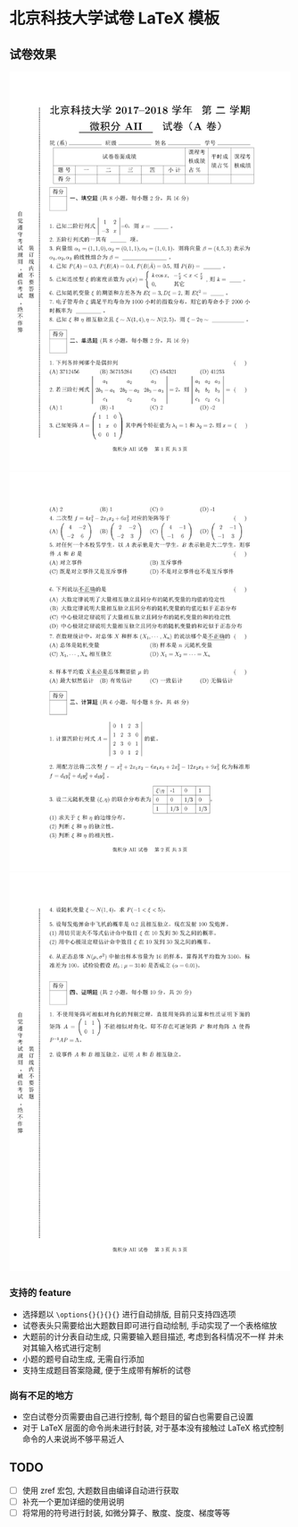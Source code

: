 # 北京科技大学试卷 LaTeX 模板

## 试卷效果
![](USTBExam-demo_页面_1.png)
![](USTBExam-demo_页面_2.png)
![](USTBExam-demo_页面_3.png)

### 支持的 feature

- 选择题以 `\options{}{}{}{}` 进行自动排版, 目前只支持四选项
- 试卷表头只需要给出大题数目即可进行自动绘制, 手动实现了一个表格缩放
- 大题前的计分表自动生成, 只需要输入题目描述, 考虑到各科情况不一样 并未对其输入格式进行定制
- 小题的题号自动生成, 无需自行添加
- 支持生成题目答案隐藏, 便于生成带有解析的试卷

### 尚有不足的地方

- 空白试卷分页需要由自己进行控制, 每个题目的留白也需要自己设置
- 对于 LaTeX 层面的命令尚未进行封装, 对于基本没有接触过 LaTeX 格式控制命令的人来说尚不够平易近人

## TODO

- [ ] 使用 zref 宏包, 大题数目由编译自动进行获取
- [ ] 补充一个更加详细的使用说明
- [ ] 将常用的符号进行封装, 如微分算子、散度、旋度、梯度等等
